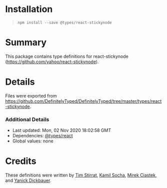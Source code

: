 # Installation
> `npm install --save @types/react-stickynode`

# Summary
This package contains type definitions for react-stickynode (https://github.com/yahoo/react-stickynode).

# Details
Files were exported from https://github.com/DefinitelyTyped/DefinitelyTyped/tree/master/types/react-stickynode.

### Additional Details
 * Last updated: Mon, 02 Nov 2020 18:02:58 GMT
 * Dependencies: [@types/react](https://npmjs.com/package/@types/react)
 * Global values: none

# Credits
These definitions were written by [Tim Stirrat](https://github.com/tstirrat), [Kamil Socha](https://github.com/ksocha), [Mirek Ciastek](https://github.com/mciastek), and [Yanick Dickbauer](https://github.com/yanickdi).
